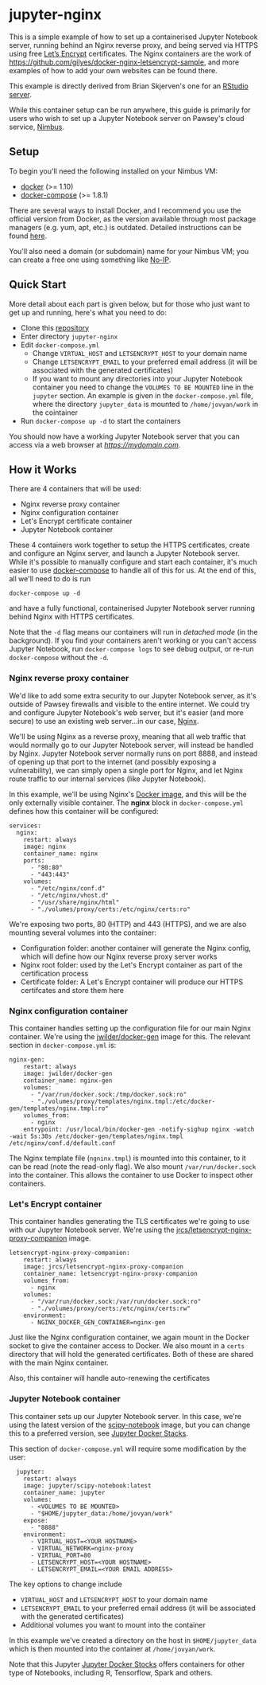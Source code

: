 # jupyter-nginx

This is a simple example of how to set up a containerised Jupyter Notebook server, running behind an Nginx reverse proxy, and being served
via HTTPS using free [Let’s Encrypt](https://letsencrypt.org) certificates.  The Nginx containers are the work of https://github.com/gilyes/docker-nginx-letsencrypt-sample,
and more examples of how to add your own websites can be found there.

This example is directly derived from Brian Skjerven's one for an [RStudio server](https://github.com/PawseySC/rstudio-nginx).

While this container setup can be run anywhere, this guide is primarily for users who wish to set up a Jupyter Notebook  server on Pawsey's cloud service, [Nimbus](https://www.pawsey.org.au/our-services/data/cloud-services/).

## Setup

To begin you'll need the following installed on your Nimbus VM:

* [docker](https://docs.docker.com/engine/installation/) (>= 1.10)
* [docker-compose](https://github.com/docker/compose/releases) (>= 1.8.1)

There are several ways to install Docker, and I recommend you use the official version from Docker, as the version available through most package managers (e.g. yum, apt, etc.) is outdated.  Detailed instructions can be found [here](https://docs.docker.com/install/linux/docker-ce/ubuntu/).

You'll also need a domain (or subdomain) name for your Nimbus VM; you can create a free one using something like [No-IP](www.noip.com).

## Quick Start

More detail about each part is given below, but for those who just want to get up and running, here's what you need to do:

* Clone this [repository](https://github.com/marcodelapierre/bio-docker)
* Enter directory `jupyter-nginx`
* Edit `docker-compose.yml`
	* Change `VIRTUAL_HOST` and `LETSENCRYPT_HOST` to your domain name
	* Change `LETSENCRYPT_EMAIL` to your preferred email address (it will be associated with the generated certificates)
	* If you want to mount any directories into your Jupyter Notebook container you need to change the `VOLUMES TO BE MOUNTED` line in the `jupyter` section.  An example is given in the `docker-compose.yml` file, where the directory `jupyter_data` is mounted to `/home/jovyan/work` in the cointainer
* Run `docker-compose up -d` to start the containers

You should now have a working Jupyter Notebook server that you can access via a web browser at *https://mydomain.com*.
 

## How it Works

There are 4 containers that will be used:

* Nginx reverse proxy container
* Nginx configuration container
* Let's Encrypt certificate container
* Jupyter Notebook container 

These 4 containers work together to setup the HTTPS certificates, create and configure an Nginx server, and launch a Jupyter Notebook server.  While it's possible to manually configure and start each container, it's much easier to use [docker-compose](https://github.com/docker/compose) to handle all of this for us.  At the end of this, all we'll need to do is run 

`docker-compose up -d`

and have a fully functional, containerised Jupyter Notebook server running behind Nginx with HTTPS certificates. 

Note that the `-d` flag means our containers will run in *detached mode* (in the background).  If you find your containers aren't working or you can't access Jupyter Notebook, run `docker-compose logs` to see debug output, or re-run `docker-compose` without the `-d`.

### Nginx reverse proxy container

We'd like to add some extra security to our Jupyter Notebook server, as it's outside of Pawsey firewalls and visible to the entire internet.  We could try and configure Jupyter Notebook's web server, but it's easier (and more secure) to use an existing web server...in our case, [Nginx](www.nginx.com).

We'll be using Nginx as a reverse proxy, meaning that all web traffic that would normally go to our Jupyter Notebook server, will instead be handled by Nginx.  Jupyter Notebook server normally runs on port 8888, and instead of opening up that port to the internet (and possibly exposing a vulnerability), we can simply open a single port for Nginx, and let Nginx route traffic to our internal services (like Jupyter Notebook).

In this example, we'll be using Nginx's [Docker image](https://hub.docker.com/_/nginx/), and this will be the only externally visible container.  The **nginx** block in `docker-compose.yml` defines how this container will be configured:

```
services:
  nginx:
    restart: always
    image: nginx
    container_name: nginx
    ports:
      - "80:80"
      - "443:443"
    volumes:
      - "/etc/nginx/conf.d"
      - "/etc/nginx/vhost.d"
      - "/usr/share/nginx/html"
      - "./volumes/proxy/certs:/etc/nginx/certs:ro"
```
We're exposing two ports, 80 (HTTP) and 443 (HTTPS), and we are also mounting several volumes into the container:

* Configuration folder: another container will generate the Nginx config, which will define how our Nginx reverse proxy server works
* Nginx root folder: used by the Let's Encrypt container as part of the certification process
* Certificate folder: A Let's Encrypt container will produce our HTTPS certifcates and store them here

### Nginx configuration container

This container handles setting up the configuration file for our main Nginx container.  We're using the [jwilder/docker-gen](https://hub.docker.com/r/jwilder/docker-gen) image for this.  The relevant section in `docker-compose.yml` is:

```
nginx-gen:
    restart: always
    image: jwilder/docker-gen
    container_name: nginx-gen
    volumes:
      - "/var/run/docker.sock:/tmp/docker.sock:ro"
      - "./volumes/proxy/templates/nginx.tmpl:/etc/docker-gen/templates/nginx.tmpl:ro"
    volumes_from:
      - nginx
    entrypoint: /usr/local/bin/docker-gen -notify-sighup nginx -watch -wait 5s:30s /etc/docker-gen/templates/nginx.tmpl /etc/nginx/conf.d/default.conf
```

The Nginx template file (`ngninx.tmpl`) is mounted into this container, to it can be read (note the read-only flag).  We also mount `/var/run/docker.sock` into the container.  This allows the container to use Docker to inspect other containers.

### Let's Encrypt container

This container handles generating the TLS certificates we're going to use with our Jupyter Notebook server.  We're using the [jrcs/letsencrypt-nginx-proxy-companion](https://hub.docker.com/r/jrcs/letsencrypt-nginx-proxy-companion/) image.

```
letsencrypt-nginx-proxy-companion:
    restart: always
    image: jrcs/letsencrypt-nginx-proxy-companion
    container_name: letsencrypt-nginx-proxy-companion
    volumes_from:
      - nginx
    volumes:
      - "/var/run/docker.sock:/var/run/docker.sock:ro"
      - "./volumes/proxy/certs:/etc/nginx/certs:rw"
    environment:
      - NGINX_DOCKER_GEN_CONTAINER=nginx-gen
```

Just like the Nginx configuration container, we again mount in the Docker socket to give the container access to Docker.  We also mount in a `certs` directory that will hold the generated certificates.  Both of these are shared with the main Nginx container.

Also, this container will handle auto-renewing the certificates

### Jupyter Notebook container

This container sets up our Jupyter Notebook server.  In this case, we're using the latest version of the [scipy-notebook](https://hub.docker.com/r/jupyter/scipy-notebook/) image, but you can change this to a preferred version, see [Jupyter Docker Stacks](https://jupyter-docker-stacks.readthedocs.io/en/latest/using/selecting.html).

This section of `docker-compose.yml` will require some modification by the user:

```
  jupyter:
    restart: always
    image: jupyter/scipy-notebook:latest
    container_name: jupyter
    volumes:
      - <VOLUMES TO BE MOUNTED>
      - "$HOME/jupyter_data:/home/jovyan/work"
    expose:
      - "8888"
    environment:
      - VIRTUAL_HOST=<YOUR HOSTNAME>
      - VIRTUAL_NETWORK=nginx-proxy
      - VIRTUAL_PORT=80
      - LETSENCRYPT_HOST=<YOUR HOSTNAME>
      - LETSENCRYPT_EMAIL=<YOUR EMAIL ADDRESS>
```
The key options to change include

* `VIRTUAL_HOST` and `LETSENCRYPT_HOST` to your domain name
* `LETSENCRYPT_EMAIL` to your preferred email address (it will be associated with the generated certificates)
* Additional volumes you want to mount into the container

In this example we've created a directory on the host in `$HOME/jupyter_data` which is then mounted into the container at `/home/jovyan/work`.

Note that this Jupyter [Jupyter Docker Stocks](https://jupyter-docker-stacks.readthedocs.io/en/latest/using/selecting.html) offers containers for other type of Notebooks, including R, Tensorflow, Spark and others.
